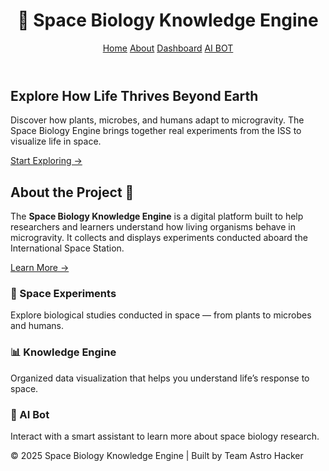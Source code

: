 <!DOCTYPE html>
<html lang="en">
<head>
  <meta charset="UTF-8">
  <meta name="viewport" content="width=device-width, initial-scale=1.0">
  <title>Space Biology Knowledge Engine</title>
  <link rel="stylesheet" href="home.css">
</head>
<body>

  <!-- ===== HEADER ===== -->
  <header>
    <h1>🚀 Space Biology Knowledge Engine</h1>
    <nav>
      <a href="home.html">Home</a>
      <a href="about.html">About</a>
      <a href="start.html">Dashboard</a>
      <a href="tp.html">AI BOT</a>
    </nav>
  </header>

  <!-- ===== HERO SECTION ===== -->
  <section class="hero">
    <h2>Explore How Life Thrives Beyond Earth</h2>
    <p>
      Discover how plants, microbes, and humans adapt to microgravity.  
      The Space Biology Engine brings together real experiments from the ISS to visualize life in space.
    </p>
    <a href="start.html" class="explore-btn">Start Exploring →</a>
  </section>

  <!-- ===== ABOUT / INTRO SECTION ===== -->
  <section class="intro">
    <h2>About the Project 🌠</h2>
    <p>
      The <strong>Space Biology Knowledge Engine</strong> is a digital platform built to help 
      researchers and learners understand how living organisms behave in microgravity.  
      It collects and displays experiments conducted aboard the International Space Station.
    </p>
    <a href="about.html" class="learn-more">Learn More →</a>
  </section>

  <!-- ===== FEATURES SECTION ===== -->
  <section class="features">
    <div class="feature-card">
      <h3>🧬 Space Experiments</h3>
      <p>Explore biological studies conducted in space — from plants to microbes and humans.</p>
    </div>
    <div class="feature-card">
      <h3>📊 Knowledge Engine</h3>
      <p>Organized data visualization that helps you understand life’s response to space.</p>
    </div>
    <div class="feature-card">
      <h3>🤖 AI Bot</h3>
      <p>Interact with a smart assistant to learn more about space biology research.</p>
    </div>
  </section>

  <!-- ===== FOOTER ===== -->
  <footer>
    © 2025 Space Biology Knowledge Engine | Built by Team Astro Hacker
  </footer>

</body>
</html>
